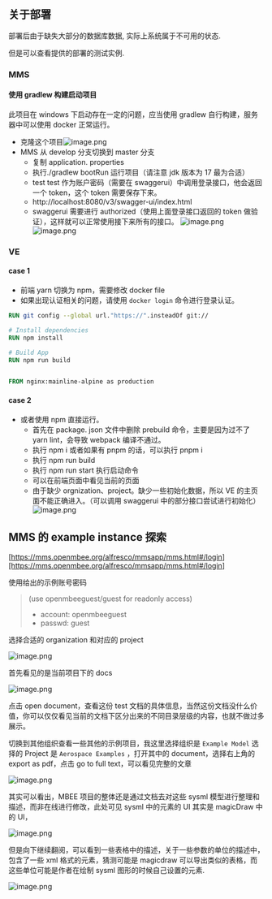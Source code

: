 ## 关于部署

部署后由于缺失大部分的数据库数据, 实际上系统属于不可用的状态.

但是可以查看提供的部署的测试实例.

### MMS

#### 使用 gradlew 构建启动项目

此项目在 windows 下启动存在一定的问题，应当使用 gradlew 自行构建，服务器中可以使用 docker 正常运行。

- 克隆这个项目![image.png](https://raw.githubusercontent.com/MarchPhantasia/pic/main/hexoblog/20241125192150.png)
- MMS 从 develop 分支切换到 master 分支
	- 复制 application. properties
	- 执行./gradlew bootRun 运行项目（请注意 jdk 版本为 17 最为合适）
	- test test 作为账户密码（需要在 swaggerui）中调用登录接口，他会返回一个 token，这个 token 需要保存下来。
	- http://localhost:8080/v3/swagger-ui/index.html
	- swaggerui 需要进行 authorized（使用上面登录接口返回的 token 做验证），这样就可以正常使用接下来所有的接口。
![image.png](https://raw.githubusercontent.com/MarchPhantasia/pic/main/hexoblog/20241125194623.png)
![image.png](https://raw.githubusercontent.com/MarchPhantasia/pic/main/hexoblog/20241125194640.png)

### VE

#### case 1

- 前端 yarn 切换为 npm，需要修改 docker file
- 如果出现认证相关的问题，请使用 `docker login` 命令进行登录认证。

``` dockerfile
RUN git config --global url."https://".insteadOf git://

# Install dependencies
RUN npm install

# Build App
RUN npm run build


FROM nginx:mainline-alpine as production
```

#### case 2

- 或者使用 npm 直接运行。
	- 首先在 package. json 文件中删除 prebuild 命令，主要是因为过不了 yarn lint，会导致 webpack 编译不通过。
	- 执行 npm i 或者如果有 pnpm 的话，可以执行 pnpm i
	- 执行 npm run build
	- 执行 npm run start 执行启动命令
	- 可以在前端页面中看见当前的页面
	- 由于缺少 orgnization、project。缺少一些初始化数据，所以 VE 的主页面不能正确进入。（可以调用 swaggerui 中的部分接口尝试进行初始化）
 ![image.png](https://raw.githubusercontent.com/MarchPhantasia/pic/main/hexoblog/20241125193420.png)

## MMS 的 example instance 探索

[https://mms.openmbee.org/alfresco/mmsapp/mms.html#/login][https://mms.openmbee.org/alfresco/mmsapp/mms.html#/login]

使用给出的示例账号密码

> (use openmbeeguest/guest for readonly access)
> - account: openmbeeguest
> - passwd: guest

选择合适的 organization 和对应的 project

![image.png](https://raw.githubusercontent.com/MarchPhantasia/pic/main/hexoblog/20241126211401.png)

首先看见的是当前项目下的 docs

![image.png](https://raw.githubusercontent.com/MarchPhantasia/pic/main/hexoblog/20241126211544.png)

点击 open document，查看这份 test 文档的具体信息，当然这份文档没什么价值，你可以仅仅看见当前的文档下区分出来的不同目录层级的内容，也就不做过多展示。

切换到其他组织查看一些其他的示例项目，我这里选择组织是 `Example Model` 选择的 Project 是 `Aerospace Examples` ，打开其中的 document，选择右上角的 export as pdf，点击 go to full text，可以看见完整的文章

![image.png](https://raw.githubusercontent.com/MarchPhantasia/pic/main/hexoblog/20241126212144.png)

其实可以看出，MBEE 项目的整体还是通过文档去对这些 sysml 模型进行整理和描述，而非在线进行修改，此处可见 sysml 中的元素的 UI 其实是 magicDraw 中的 UI，

![image.png](https://raw.githubusercontent.com/MarchPhantasia/pic/main/hexoblog/20241126212228.png)

但是向下继续翻阅，可以看到一些表格中的描述，关于一些参数的单位的描述中，包含了一些 xml 格式的元素，猜测可能是 magicdraw 可以导出类似的表格，而这些单位可能是作者在绘制 sysml 图形的时候自己设置的元素.

![image.png](https://raw.githubusercontent.com/MarchPhantasia/pic/main/hexoblog/20241126212342.png)
